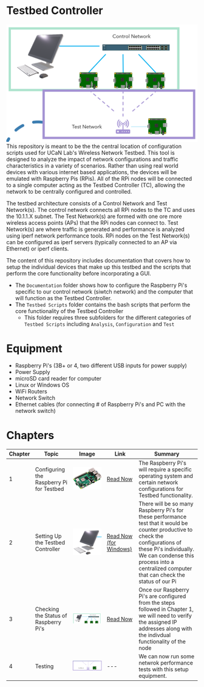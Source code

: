 # Testbed Controller
![GitHub Logo](Documentation/Images/tethered_architecture.png) 
This repository is meant to be the the central location of configuration scripts used for UCaN Lab's Wireless Network Testbed. This tool is designed to analyze the impact of network configurations and traffic characteristics in a variety of scenarios. Rather than using real world devices with various internet based applications, the devices will be emulated with Raspberry Pis (RPis). All of the RPi nodes will be connected to a single computer acting as the Testbed Controller (TC), allowing the network to be centrally configured and controlled.

The testbed architecture consists of a Control Network and Test Network(s). The control network connects all RPi nodes to the TC and uses the 10.1.1.X subnet. The Test Network(s) are formed with one ore more wireless access points (APs) that the RPi nodes can connect to. Test Network(s) are where traffic is generated and performance is analyzed using iperf network performance tools. RPi nodes on the Test Network(s) can be configured as iperf servers (typically connected to an AP via Ethernet) or iperf clients.

The content of this repository includes documentation that covers how to setup the individual devices that make up this testbed and the scripts that perform the core functionality before incorporating a GUI. 
* The `Documentation` folder shows how to configure the Raspberry Pi's specific to our control network (siwtch network) and the computer that will function as the Testbed Controller. 
* The `Testbed Scripts` folder contains the bash scripts that perform the core functionality of the Testbed Controller 
  * This folder requires three subfolders for the different categories of `Testbed Scripts` including `Analysis`, `Configuration` and `Test` 

# Equipment  
* Raspberry Pi's (3B+ or 4, two different USB inputs for power supply)
* Power Supply
* microSD card reader for computer
* Linux or  Windows OS 
* WiFi Routers 
* Network Switch 
* Ethernet cables (for connecting # of Raspberry Pi's and PC with the network switch)

# Chapters
| Chapter | Topic | Image | Link | Summary 
| --- | --- | --- | --- | --- |
| 1 | Configuring the Raspberry Pi for Testbed | <img src="/Documentation/Images/raspberry_pi.jpg" /> | [Read Now](https://github.com/UCaNLabUMB/Testbed_Controller/blob/main/Documentation/Raspberry_Pi_Setup.md) | The Raspberry Pi's will require a specific operating system and certain network configurations for Testbed functionality. 
| 2 | Setting Up the Testbed Controller | <img src="/Documentation/Images/TB_controller.png" /> |  [Read Now (for Windows)](https://github.com/UCaNLabUMB/Testbed_Controller/blob/main/Documentation/Testbed_Controller_Windows_Setup.md) | There will be so many Raspberry Pi's for these performance test that it would be counter productive to check the configurations of these Pi's individually. We can condense this process into a centralized computer that can check the status of our Pi 
| 3 | Checking the Status of Raspberry Pi's  | <img src="/Documentation/Images/control_network.png" /> | [Read Now](https://github.com/UCaNLabUMB/Testbed_Controller/blob/main/Documentation/Testbed_Controller.md) | Once our Raspberry Pi's are configured from the steps followed in Chapter 1, we will need to verify the assigned IP addresses along with the indivdual functionality of the node 
| 4 | Testing  | <img src="/Documentation/Images/test_network.png" /> | --- | We can now run some netwrok performance tests with this setup equipment. 
